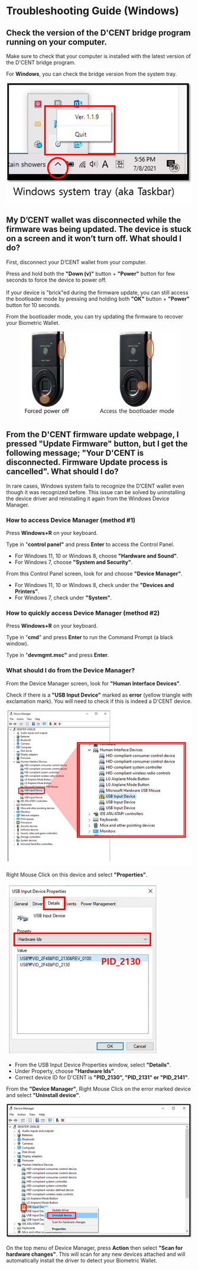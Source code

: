 # Troubleshooting Guide (Windows)

## Check the version of the D'CENT bridge program running on your computer.

Make sure to check that your computer is installed with the latest version of the D'CENT bridge program.

For **Windows**, you can check the bridge version from the system tray.

![](../../.gitbook/assets/fw03.png)

## My D’CENT wallet was disconnected while the firmware was being updated. The device is stuck on a screen and it won’t turn off. What should I do?

First, disconnect your D’CENT wallet from your computer.&#x20;

Press and hold both the **"Down (v)"** button + **"Power"** button for few seconds to force the device to power off.\
\
If your device is "brick"ed during the firmware update, you can still access the bootloader mode by pressing and holding both **"OK"** button + **"Power"** button for 10 seconds.&#x20;

From the bootloader mode, you can try updating the firmware to recover your Biometric Wallet.

<figure><img src="../../.gitbook/assets/트러블슈팅-eng.png" alt=""><figcaption></figcaption></figure>

## From the D'CENT firmware update webpage, I pressed "Update Firmware" button, but I get the following message; "Your D'CENT is disconnected. Firmware Update process is cancelled". What should I do?

In rare cases, Windows system fails to recognize the D’CENT wallet even though it was recognized before. This issue can be solved by uninstalling the device driver and reinstalling it again from the Windows Device Manager.

### How to access Device Manager (method #1)

Press **Windows+R** on your keyboard.

Type in "**control panel"** and press **Enter** to access the Control Panel.&#x20;

* For Windows 11, 10 or Windows 8, choose **"Hardware and Sound"**.
* For Windows 7, choose **"System and Security"**.

From this Control Panel screen, look for and choose **"Device Manager"**.

* For Windows 11, 10 or Windows 8, check under the **"Devices and Printers"**.
* For Windows 7, check under **"System"**.

### How to quickly access Device Manager (method #2)

Press **Windows+R** on your keyboard.

Type in "**cmd**" and press **Enter** to run the Command Prompt (a black window).

Type in "**devmgmt.msc"** and press **Enter**.

### What should I do from the Device Manager?

From the Device Manager screen, look for **"Human Interface Devices"**.

Check if there is a **"USB Input Device"** marked as **error** (yellow triangle with exclamation mark). You will need to check if this is indeed a D'CENT device.

<div align="left"><img src="../../.gitbook/assets/image (143).png" alt=""></div>

Right Mouse Click on this device and select **"Properties"**.

<div align="left"><img src="../../.gitbook/assets/image (39).png" alt=""></div>

* From the USB Input Device Properties window, select **"Details"**.
* Under Property, choose **"Hardware Ids"**.
* Correct device ID for D'CENT is **"PID\_2130", "PID\_2131" or "PID\_2141"**.

From the **"Device Manager"**, Right Mouse Click on the error marked device and select **"Uninstall device"**.

![](../../.gitbook/assets/troubleshooot_remove-error-device.png)

On the top menu of Device Manager, press **Action** then select **"Scan for hardware changes"**. This will scan for any new devices attached and will automatically install the driver to detect your Biometric Wallet.
